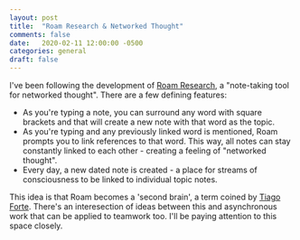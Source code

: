 ```yaml
---
layout: post
title:  "Roam Research & Networked Thought"
comments: false
date:   2020-02-11 12:00:00 -0500
categories: general
draft: false
---
```


I've been following the development of [Roam Research](https://roamresearch.com/), a "note-taking tool for networked thought". There are a few defining features:

* As you're typing a note, you can surround any word with square brackets and that will create a new note with that word as the topic. 
* As you're typing and any previously linked word is mentioned, Roam prompts you to link references to that word. This way, all notes can stay constantly linked to each other - creating a feeling of "networked thought". 
* Every day, a new dated note is created - a place for streams of consciousness to be linked to individual topic notes. 

This idea is that Roam becomes a 'second brain', a term coined by [Tiago Forte](https://www.keepproductive.com/blog/how-to-build-a-second-brain). There's an interesection of ideas between this and asynchronous work that can be applied to teamwork too. I'll be paying attention to this space closely. 